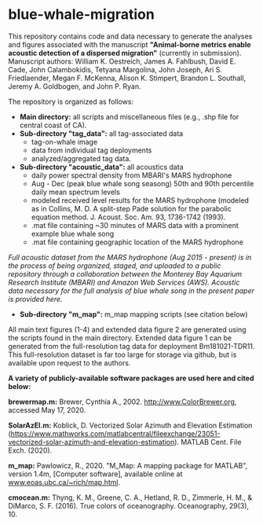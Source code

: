 # blue-whale-migration

This repository contains code and data necessary to generate the analyses and figures associated with the manuscript **"Animal-borne metrics enable acoustic detection of a dispersed migration"** (currently in submission). Manuscript authors: William K. Oestreich, James A. Fahlbush, David E. Cade, John Calambokidis, Tetyana Margolina, John Joseph, Ari S. Friedlaender, Megan F. McKenna, Alison K. Stimpert, Brandon L. Southall, Jeremy A. Goldbogen, and John P. Ryan.

The repository is organized as follows:
* **Main directory:** all scripts and miscellaneous files (e.g., .shp file for central coast of CA).
* **Sub-directory "tag_data":** all tag-associated data 
  * tag-on-whale image 
  * data from individual tag deployments
  * analyzed/aggregated tag data.
* **Sub-directory "acoustic_data":** all acoustics data 
  * daily power spectral density from MBARI's MARS hydrophone 
  * Aug - Dec (peak blue whale song seasong) 50th and 90th percentile daily mean spectrum levels
  * modeled received level results for the MARS hydrophone (modeled as in Collins, M. D. A split-step Pade solution for the parabolic equation method. J. Acoust. Soc. Am. 93, 1736-1742 (1993). 
  * .mat file containing ~30 minutes of MARS data with a prominent example blue whale song
  * .mat file containing geographic location of the MARS hydrophone
  
*Full acoustic dataset from the MARS hydrophone (Aug 2015 - present) is in the process of being organized, staged, and uploaded to a public repository through a collaboration between the Monterey Bay Aquarium Research Institute (MBARI) and Amazon Web Services (AWS). Acoustic data necessary for the full analysis of blue whale song in the present paper is provided here.*

* **Sub-directory "m_map":** m_map mapping scripts (see citation below)

All main text figures (1-4) and extended data figure 2 are generated using the scripts found in the main directory. Extended data figure 1 can be generated from the full-resolution tag data for deployment Bm181021-TDR11. This full-resolution dataset is far too large for storage via github, but is available upon request to the authors.

**A variety of publicly-available software packages are used here and cited below:**

**brewermap.m:** Brewer, Cynthia A., 2002. http://www.ColorBrewer.org, accessed May 17, 2020.

**SolarAzEl.m:** Koblick, D. Vectorized Solar Azimuth and Elevation Estimation (https://www.mathworks.com/matlabcentral/fileexchange/23051-vectorized-solar-azimuth-and-elevation-estimation). MATLAB Cent. File Exch. (2020).
  
**m_map:** Pawlowicz, R., 2020. "M_Map: A mapping package for MATLAB", version 1.4m, [Computer software], available online at www.eoas.ubc.ca/~rich/map.html.

**cmocean.m:** Thyng, K. M., Greene, C. A., Hetland, R. D., Zimmerle, H. M., & DiMarco, S. F. (2016). True colors of oceanography. Oceanography, 29(3), 10.
